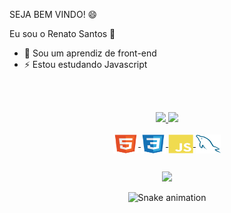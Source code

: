 SEJA BEM VINDO! 😄

Eu sou o Renato Santos 👋

- 🔭 Sou um aprendiz de front-end
- ⚡ Estou estudando Javascript


<br><br>
<div align="center">
  <a href="https://github.com/rRenatoSantos-infor">
  <img height="180em" src="https://github-readme-stats.vercel.app/api?username=RenatoSantos-infor&show_icons=true&theme=dracula&include_all_commits=true&count_private=true"/>
  <img height="180em" src="https://github-readme-stats.vercel.app/api/top-langs/?username=RenatoSantos-infor&layout=compact&langs_count=7&theme=dracula"/>
</div>
<div align="center"><br>
  <img align="center" alt="Infor-HTML" height="30" width="40" src="https://raw.githubusercontent.com/devicons/devicon/master/icons/html5/html5-original.svg">
  <img align="center" alt="Infor-CSS" height="30" width="40" src="https://raw.githubusercontent.com/devicons/devicon/master/icons/css3/css3-original.svg">
  <img align="center" alt="Infor-Js" height="30" width="40" src="https://raw.githubusercontent.com/devicons/devicon/master/icons/javascript/javascript-plain.svg">
  <img align="center" alt="Infor-Python" height="30" width="40" src="https://raw.githubusercontent.com/devicons/devicon/master/icons/mysql/mysql-original.svg">
</div>
  
  ##
 
<div align="center">  
  <a href="https://www.linkedin.com/in/renato-santos-406a9121" target="_blank"><img src="https://img.shields.io/badge/-LinkedIn-%230077B5?style=for-the-badge&logo=linkedin&logoColor=white" target="_blank"></a> 
 
  ![Snake animation](https://github.com/RenatoSantos-infor/RenatoSantos-infor/blob/output/github-contribution-grid-snake.svg)
 
</div>

